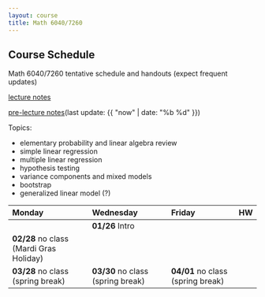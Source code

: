 ```yaml
---
layout: course
title: Math 6040/7260
---
```


## Course Schedule

Math 6040/7260 tentative schedule and handouts (expect frequent updates)

[lecture notes](../notes/combined.pdf)

[pre-lecture notes](../notes/current.pdf)(last update: {{ "now" | date: "%b %d" }})

<!---->

Topics:

- elementary probability and linear algebra review
- simple linear regression
- multiple linear regression
- hypothesis testing
- variance components and mixed models
- bootstrap
- generalized linear model (?)


| Monday | Wednesday | Friday | HW |
|:-----------|:-----------|:------------|:---|
| | **01/26** Intro | | |
| **02/28** no class (Mardi Gras Holiday)| | | |
| **03/28** no class (spring break) | **03/30** no class (spring break) | **04/01** no class (spring break) | |
